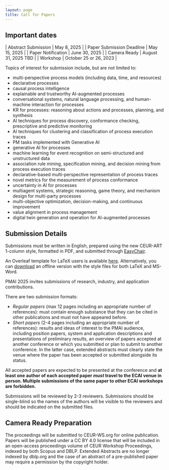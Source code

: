 ```yaml
---
layout: page
title: Call for Papers
---
```


## Important dates 

| Abstract Submission       | May 8, 2025 <!-- ~~May 1~~ May 8 (<span style="color:red">**extended**</span>), 2023 -->   |
| Paper Submission Deadline | May 15, 2025 <!-- ~~May 8~~ May 15 (<span style="color:red">**extended**</span>), 2023 -->    |
| Paper Notification        | June 30, 2025  |
| Camera Ready              | August 31, 2025 <!-- September 3, 2023 --> TBD       |
| Workshop                  | October 25 or 26, 2023  |

Topics of interest for submission include, but are not limited to:
- multi-perspective process models (including data, time, and resources)
- declarative processes
- causal process intelligence
- explainable and trustworthy AI-augmented processes
- conversational systems, natural language processing, and human-machine interaction for processes
- KR for processes: reasoning about actions and processes, planning, and synthesis
- AI techniques for process discovery, conformance checking, prescriptive and predictive monitoring
- AI techniques for clustering and classification of process execution traces
- PM tasks implemented with Generative AI
- generative AI for processes
- machine learning for event recognition on semi-structured and unstructured data
- association rule mining, specification mining, and decision mining from process execution traces
- declarative-based multi-perspective representation of process traces
- novel metrics for the measurement of process conformance
- uncertainty in AI for processes
- multiagent systems, strategic reasoning, game theory, and mechanism design for multi-party processes
- multi-objective optimization, decision-making, and continuous improvement
- value alignment in process management
- digital twin generation and operation for AI-augmented processes

## Submission Details

Submissions must be written in English, prepared using the new CEUR-ART 1-column style, formatted in PDF, and submitted through [EasyChair]().

An Overleaf template for LaTeX users is available [here](https://www.overleaf.com/read/gwhxnqcghhdt). Alternatively, you can [download](https://ceur-ws.org/Vol-XXX/CEURART.zip) an offline version with the style files for both LaTeX and MS-Word.

PMAI 2025 invites submissions of research, industry, and application contributions.

There are two submission formats:

- _Regular papers_ (max 12 pages including an appropriate number of references): must contain enough substance that they can be cited in other publications and must not have appeared before.
- _Short papers_ (2-4 pages including an appropriate number of references): results and ideas of interest to the PMAI audience, including position papers, system and application descriptions and presentations of preliminary results, an overview of papers accepted at another conference or which you submitted or plan to submit to another conference. In the latter case, extended abstracts must clearly state the venue where the paper has been accepted or submitted alongside its status.

All accepted papers are expected to be presented at the conference and **at least one author of each accepted paper _must_ travel to the ECAI venue in person. Multiple submissions of the same paper to other ECAI workshops are forbidden.**

Submissions will be reviewed by 2-3 reviewers. Submissions should be single-blind so the names of the authors will be visible to the reviewers and should be indicated on the submitted files. 

## Camera Ready Preparation

The proceedings will be submitted to CEUR-WS.org for online publication. Papers will be published under a CC BY 4.0 license that will be included in an open-access proceedings volume of CEUR Workshop Proceedings, indexed by both Scopus and DBLP. Extended Abstracts are no longer indexed by dblp.org and the case of an abstract of a pre-published paper may require a permission by the copyright holder.

<!-- ## Special Issue 

Best papers will be invited for a special issue along with best papers from sister workshops in BPM: [AI4BPM](https://sites.google.com/unitn.it/ai4bpm-2023), [BPI](https://feb.kuleuven.be/drc/LIRIS/misc/bpiworkshop), and [FM-BPM](https://fm-bpm2023.github.io/). -->
